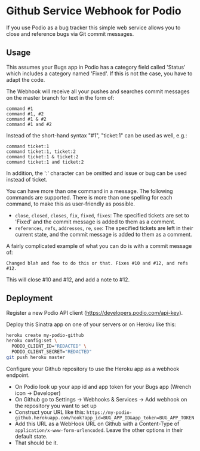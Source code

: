 # Github Service Webhook for Podio

If you use Podio as a bug tracker this simple web service allows you to close and reference bugs via Git commit messages.

## Usage

This assumes your Bugs app in Podio has a category field called 'Status' which includes a category named 'Fixed'. If this is not the case, you have to adapt the code.

The Webhook will receive all your pushes and searches commit messages on the master branch for text in the form of:

    command #1
    command #1, #2
    command #1 & #2 
    command #1 and #2

Instead of the short-hand syntax "#1", "ticket:1" can be used as well, e.g.:

    command ticket:1
    command ticket:1, ticket:2
    command ticket:1 & ticket:2 
    command ticket:1 and ticket:2

In addition, the ':' character can be omitted and issue or bug can be used instead of ticket.

You can have more than one command in a message. The following commands are supported. There is more than one spelling for each command, to make this as user-friendly as possible.

 * `close`, `closed`, `closes`, `fix`, `fixed`, `fixes`: The specified tickets are set to 'Fixed' and the commit message is added to them as a comment.
 * `references`, `refs`, `addresses`, `re`, `see`: The specified tickets are left in their current state, and the commit message is added to them as a comment.

A fairly complicated example of what you can do is with a commit message of:

    Changed blah and foo to do this or that. Fixes #10 and #12, and refs #12.

This will close #10 and #12, and add a note to #12.

## Deployment

Register a new Podio API client (https://developers.podio.com/api-key).

Deploy this Sinatra app on one of your servers or on Heroku like this:

``` sh
heroku create my-podio-github
heroku config:set \
  PODIO_CLIENT_ID="REDACTED" \
  PODIO_CLIENT_SECRET="REDACTED"
git push heroku master
```

Configure your Github repository to use the Heroku app as a webhook endpoint.

 * On Podio look up your app id and app token for your Bugs app (Wrench icon -> Developer)
 * On Github go to Settings -> Webhooks & Services -> Add webhook on the repository you want to set up
 * Construct your URL like this: `https://my-podio-github.herokuapp.com/hook?app_id=BUG_APP_ID&app_token=BUG_APP_TOKEN`
 * Add this URL as a WebHook URL on Github with a Content-Type of `application/x-www-form-urlencoded`. Leave the other options in their default state.
 * That should be it.

